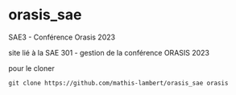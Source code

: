 # orasis_sae
SAE3 - Conférence Orasis 2023

site lié à la SAE 301 - gestion de la conférence ORASIS 2023

pour le cloner 
```shell
git clone https://github.com/mathis-lambert/orasis_sae orasis
```
